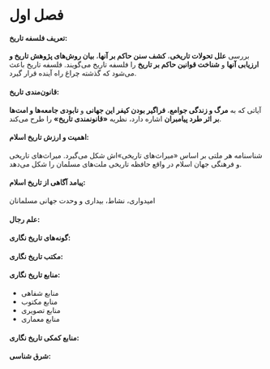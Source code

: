# فصل اول

#### تعریف فلسفه تاریخ:

بررسی **علل تحولات تاریخی**، **کشف سنن حاکم بر آنها**، **بیان روش‌های پژوهش تاریخ و ارزیابی آنها** و **شناخت قوانین حاکم بر تاریخ** را فلسفه تاریخ می‌گویند. فلسفه تاریخ باعث می‌شود که گذشته چراغ راه آینده قرار گیرد.

#### قانون‌مندی تاریخ:

آیاتی که به **مرگ و زندگی جوامع**، **فراگیر بودن کیفر این جهانی** و **نابودی جامعه‌ها و امت‌ها بر اثر طرد پیامبران** اشاره دارد، نظریه **«قانونمندی تاریخ»** را طرح می‌کند.

#### اهمیت و ارزش تاریخ اسلام:

شناسنامه هر ملتی بر اساس «میراث‌های تاریخی»اش شکل می‌گیرد. میراث‌های تاریخی و فرهنگی جهان اسلام در واقع حافظه تاریخی ملت‌های مسلمان را شکل می‌دهد.

#### پیامد آگاهی از تاریخ اسلام:

امیدواری، نشاط، بیداری و وحدت جهانی مسلمانان

#### علم رجال:

#### گونه‌های تاریخ نگاری:

#### مکتب تاریخ نگاری:

#### منابع تاریخ نگاری:
* منابع شفاهی
* منابع مکتوب
* منابع تصویری
* منابع معماری

#### منابع کمکی تاریخ نگاری:

#### شرق شناسی:


